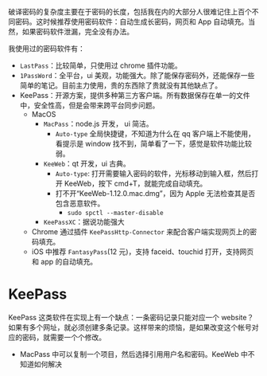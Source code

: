 破译密码的复杂度主要在于密码的长度，包括我在内的大部分人很难记住上百个不同密码。这时候推荐使用密码软件：自动生成长密码，网页和 App 自动填充。当然，如果密码软件泄漏，完全没有办法。

我使用过的密码软件有：

-   `LastPass`：比较简单，只使用过 chrome 插件功能。
-   `1PassWord`：全平台，ui 美观，功能强大。除了能保存密码外，还能保存一些简单的笔记。目前主力使用，贵的东西除了贵就没有其他缺点了。
-   KeePass：开源方案，提供多种第三方客户端。所有数据保存在单一的文件中，安全性高，但是会带来跨平台同步问题。
	-  MacOS
		-  `MacPass`：node.js 开发， ui 简洁。
			-  `Auto-type` 全局快捷键，不知道为什么在 qq 客户端上不能使用，看提示是 window 找不到，简单看了一下，感觉是软件功能比较弱。
		-  `KeeWeb`：qt 开发，ui 古典。
			-  `Auto-type`: 打开需要输入密码的软件，光标移动到输入框，然后打开 KeeWeb，按下 cmd+T，就能完成自动填充。
			-  打不开“KeeWeb-1.12.0.mac.dmg”，因为 Apple 无法检查其是否包含恶意软件。
				-  `sudo spctl --master-disable`
		-  `KeePassXC`：据说功能强大
	-  Chrome 通过插件 `KeePassHttp-Connector` 来配合客户端实现网页上的密码填充。
	-  iOS 中推荐 `FantasyPass`(12 元)，支持 faceid、touchid 打开，支持网页和 app 的自动填充。

# KeePass
KeePass 这类软件在实现上有一个缺点：一条密码记录只能对应一个 website？如果有多个网址，就必须创建多条记录。这样带来的烦恼，是如果改变这个帐号对应的密码，就需要一个个修改。
-   MacPass 中可以复制一个项目，然后选择引用用户名和密码。KeeWeb 中不知道如何解决